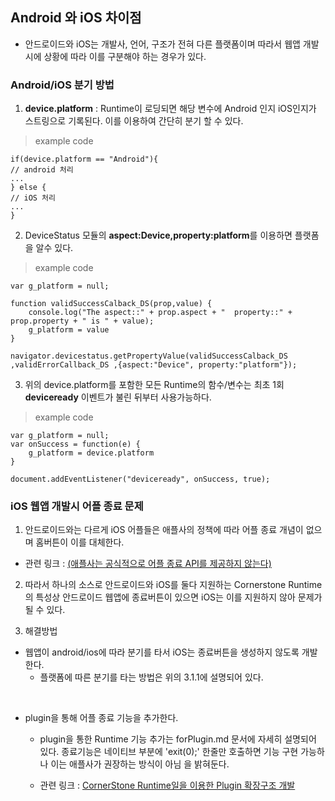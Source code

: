 <!--
layout: 'post'
section: 'Cornerstone Framework'
title: '웹앱 개발시 주의사항'
outline: '안드로이드와 iOS는 개발사, 언어, 구조가 전혀 다른 플랫폼이며 따라서 웹앱 개발시에 상황에 따라 이를 구분해야 하는 경우가 있다.'
date: '2012-11-16'
tagstr: 'runtime'
subsection: 'Runtime for WebApp'
order: '[6, 4]'
thumbnail: '6.4.00.warning.png'
-->

## Android 와 iOS 차이점
- 안드로이드와 iOS는 개발사, 언어, 구조가 전혀 다른 플랫폼이며 따라서 웹앱 개발시에 상황에 따라 이를 구분해야 하는 경우가 있다.


### Android/iOS 분기 방법
1) **device.platform** : Runtime이 로딩되면 해당 변수에 Android 인지 iOS인지가 스트링으로 기록된다.
이를 이용하여 간단히 분기 할 수 있다.

> example code 

	if(device.platform == "Android"){
	// android 처리
	...
	} else {
	// iOS 처리
	...		
	}

2) DeviceStatus 모듈의 **aspect:Device,property:platform**를 이용하면 플랫폼을 알수 있다.

> example code

	var g_platform = null;

	function validSuccessCalback_DS(prop,value) {
		console.log("The aspect::" + prop.aspect + "  property::" + prop.property + " is " + value);
		g_platform = value
	}
	
	navigator.devicestatus.getPropertyValue(validSuccessCalback_DS ,validErrorCallback_DS ,{aspect:"Device", property:"platform"});

3) 위의 device.platform를 포함한 모든 Runtime의 함수/변수는 최초 1회 **deviceready** 이벤트가 불린 뒤부터 사용가능하다. 

> example code

	var g_platform = null;
    var onSuccess = function(e) {
		g_platform = device.platform
    }

    document.addEventListener("deviceready", onSuccess, true);


### iOS 웹앱 개발시 어플 종료 문제

1) 안드로이드와는 다르게 iOS 어플들은 애플사의 정책에 따라 어플 종료 개념이 없으며 홈버튼이 이를 대체한다.  
- 관련 링크 : [(애플사는 공식적으로 어플 종료 API를 제공하지 않는다)](https://developer.apple.com/library/ios/#qa/qa2008/qa1561.html)


2) 따라서 하나의 소스로 안드로이드와 iOS를 둘다 지원하는 Cornerstone Runtime의 특성상 안드로이드 웹앱에 종료버튼이 있으면 iOS는 이를 지원하지 않아 문제가 될 수 있다.

3) 해결방법

- 웹앱이 android/ios에 따라 분기를 타서 iOS는 종료버튼을 생성하지 않도록 개발한다.
	- 플랫폼에 따른 분기를 타는 방법은 위의 3.1.1에 설명되어 있다.

<br>

- plugin을 통해 어플 종료 기능을 추가한다.
	- plugin을 통한 Runtime 기능 추가는 forPlugin.md 문서에 자세히 설명되어 있다.
	     종료기능은 네이티브 부분에 'exit(0);' 한줄만 호출하면 기능 구현 가능하나 이는 애플사가 권장하는 방식이 아님 을 밝혀둔다.  

	-	관련 링크 : [CornerStone Runtime일을 이용한 Plugin 확장구조 개발](./forPlugin.html)

<br>
